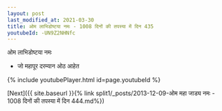 ```yaml
---
layout: post
last_modified_at: 2021-03-30
title: ओम लाभिडोष्टया नमः - 1008 दिनों की तपस्या में दिन 435
youtubeId: -UN9Z2NHNfc
---
```

 
 
 ओम लाभिडोष्टया नमः  
 
 -  जो महापूर दरम्यान ओठ आहेत 
 
  
 
  
 
 
 
 
 
 


{% include youtubePlayer.html id=page.youtubeId %}
 
[Next]({{ site.baseurl }}{% link  split1/_posts/2013-12-09-ओम महा जाड्य नमः - 1008 दिनों की तपस्या में दिन 444.md%})
 
